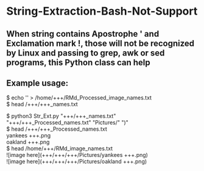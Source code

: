# String-Extraction-Bash-Not-Support <br />

## When string contains Apostrophe ' and Exclamation mark !, those will not be recognized by Linux and passing to grep, awk or sed programs, this Python class can help <br />


## Example usage: <br />
$ echo '' >  /home/+++/RMd_Processed_image_names.txt <br />
$ head /+++/+++_names.txt <br />

$ python3 Str_Ext.py "+++/+++_names.txt" "+++/+++_Processed_names.txt" "Pictures/" ")" <br />
$ head /+++/+++_Processed_names.txt <br />
yankees +++.png <br />
oakland +++.png <br />
$ head /home/+++/RMd_image_names.txt <br />
![image here](+++/+++/+++/Pictures/yankees +++.png) <br />
![image here](+++/+++/+++/Pictures/oakland +++.png) <br />
